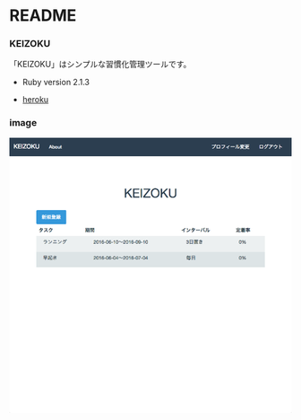 # README

### KEIZOKU

「KEIZOKU」はシンプルな習慣化管理ツールです。

* Ruby version 2.1.3

* [heroku](http://keizoku.herokuapp.com "heroku")

### image

![スクリーンショット](https://github.com/ken-sendai/keizoku/blob/master/%E3%82%B9%E3%82%AF%E3%83%AA%E3%83%BC%E3%83%B3%E3%82%B7%E3%83%A7%E3%83%83%E3%83%88.png)

